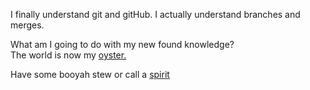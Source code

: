 I finally understand git and gitHub. I actually understand branches and merges.

What am I going to do with my new found knowledge?  
The world is now my [oyster.](https://en.wikipedia.org/wiki/Pacific_oyster)

Have some booyah stew
or call a [spirit](../call-spirit/call-spirit.md)